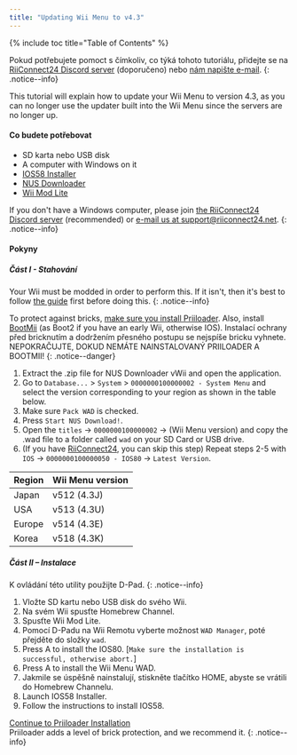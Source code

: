 ```yaml
---
title: "Updating Wii Menu to v4.3"
---
```


{% include toc title="Table of Contents" %}

Pokud potřebujete pomoct s čímkoliv, co týká tohoto tutoriálu, přidejte se na [RiiConnect24 Discord server](https://discord.gg/rc24) (doporučeno) nebo [nám napište e-mail](mailto:support@riiconnect24.net).
{: .notice--info}

This tutorial will explain how to update your Wii Menu to version 4.3, as you can no longer use the updater built into the Wii Menu since the servers are no longer up.

#### Co budete potřebovat
* SD karta nebo USB disk
* A computer with Windows on it
* [IOS58 Installer](https://oscwii.org/library/app/ios58-installer)
* [NUS Downloader](https://github.com/WiiDatabase/nusdownloader/releases/latest)
* [Wii Mod Lite](https://oscwii.org/library/app/WiiModLite)

If you don't have a Windows computer, please join [the RiiConnect24 Discord server](https://discord.gg/rc24) (recommended) or [e-mail us at support@riiconnect24.net](mailto:support@riiconnect24.net).
{: .notice--info}

#### Pokyny

##### Část I - Stahování

Your Wii must be modded in order to perform this. If it isn't, then it's best to follow [the guide](get-started) first before doing this.
{: .notice--info}

To protect against bricks, [make sure you install Priiloader](priiloader). Also, install [BootMii](bootmii) (as Boot2 if you have an early Wii, otherwise IOS). Instalací ochrany před bricknutím a dodržením přesného postupu se nejspíše bricku vyhnete. NEPOKRAČUJTE, DOKUD NEMÁTE NAINSTALOVANÝ PRIILOADER A BOOTMII!
{: .notice--danger}

1. Extract the .zip file for NUS Downloader vWii and open the application.
1. Go to `Database...` > `System` > `0000000100000002 - System Menu` and select the version corresponding to your region as shown in the table below.
1. Make sure `Pack WAD` is checked.
1. Press `Start NUS Download!`.
1. Open the `titles` -> `0000000100000002` -> (Wii Menu version) and copy the .wad file to a folder called `wad` on your SD Card or USB drive.
1. (If you have [RiiConnect24](riiconnect24), you can skip this step) Repeat steps 2-5 with `IOS` -> `0000000100000050 - IOS80` -> `Latest Version`.

| Region | Wii Menu version |
| ------ | ---------------- |
| Japan  | v512 (4.3J)      |
| USA    | v513 (4.3U)      |
| Europe | v514 (4.3E)      |
| Korea  | v518 (4.3K)      |

##### Část II – Instalace

K ovládání této utility použijte D-Pad.
{: .notice--info}

1. Vložte SD kartu nebo USB disk do svého Wii.
1. Na svém Wii spusťte Homebrew Channel.
1. Spusťte Wii Mod Lite.
1. Pomocí D-Padu na Wii Remotu vyberte možnost `WAD Manager`, poté přejděte do složky `wad`.
1. Press A to install the IOS80. [`Make sure the installation is successful, otherwise abort.`]
1. Press A to install the Wii Menu WAD.
1. Jakmile se úspěšně nainstalují, stiskněte tlačítko HOME, abyste se vrátili do Homebrew Channelu.
1. Launch IOS58 Installer.
1. Follow the instructions to install IOS58.

[Continue to Priiloader Installation](priiloader)<br> Priiloader adds a level of brick protection, and we recommend it.
{: .notice--info}
